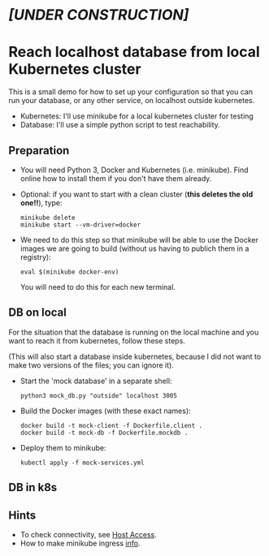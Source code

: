 
# *[UNDER CONSTRUCTION]*
# Reach localhost database from local Kubernetes cluster

This is a small demo for how to set up your configuration so that you can run your database, or any other service, on localhost outside kubernetes.

* Kubernetes: I'll use minikube for a local kubernetes cluster for testing
* Database: I'll use a simple python script to test reachability.

## Preparation

* You will need Python 3, Docker and Kubernetes (i.e. minikube). Find online how to install them if you don't have them already.

* Optional: if you want to start with a clean cluster (**this deletes the old one!!**), type:

      minikube delete
      minikube start --vm-driver=docker

* We need to do this step so that minikube will be able to use the Docker images we are going to build (without us having to publich them in a registry):

      eval $(minikube docker-env)
    
  You will need to do this for each new terminal.

## DB on local

For the situation that the database is running on the local machine and you want to reach it from kubernetes, follow these steps.

(This will also start a database inside kubernetes, because I did not want to make two versions of the files; you can ignore it).

* Start the 'mock database' in a separate shell:

      python3 mock_db.py "outside" localhost 3005

* Build the Docker images (with these exact names):

      docker build -t mock-client -f Dockerfile.client .
      docker build -t mock-db -f Dockerfile.mockdb .

* Deploy them to minikube:

      kubectl apply -f mock-services.yml




## DB in k8s


## Hints

* To check connectivity, see [Host Access](https://minikube.sigs.k8s.io/docs/handbook/host-access/).
* How to make minikube ingress [info](https://kubernetes.io/docs/tasks/access-application-cluster/ingress-minikube/).

